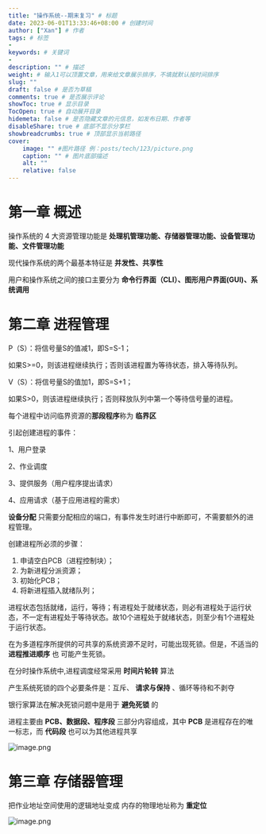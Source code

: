 ```yaml
---
title: "操作系统--期末复习" # 标题
date: 2023-06-01T13:33:46+08:00 # 创建时间
author: ["Xan"] # 作者
tags: # 标签
-
keywords: # 关键词
- 
description: "" # 描述
weight: # 输入1可以顶置文章，用来给文章展示排序，不填就默认按时间排序
slug: ""
draft: false # 是否为草稿
comments: true # 是否展示评论
showToc: true # 显示目录
TocOpen: true # 自动展开目录
hidemeta: false # 是否隐藏文章的元信息，如发布日期、作者等
disableShare: true # 底部不显示分享栏
showbreadcrumbs: true # 顶部显示当前路径
cover:
    image: "" #图片路径 例：posts/tech/123/picture.png
    caption: "" # 图片底部描述
    alt: ""
    relative: false
---
```


# 第一章 概述
操作系统的 4 大资源管理功能是 **处理机管理功能、存储器管理功能、设备管理功能、文件管理功能**

现代操作系统的两个最基本特征是 **并发性、共享性**

用户和操作系统之间的接口主要分为 **命令行界面（CLI）、图形用户界面(GUI)、系统调用**

# 第二章 进程管理
P（S）：将信号量S的值减1，即S=S-1；

如果S>=0，则该进程继续执行；否则该进程置为等待状态，排入等待队列。

V（S）：将信号量S的值加1，即S=S+1；

如果S>0，则该进程继续执行；否则释放队列中第一个等待信号量的进程。

每个进程中访问临界资源的**那段程序**称为 **临界区**

引起创建进程的事件：

1、用户登录

2、作业调度

3、提供服务（用户程序提出请求）

4、应用请求（基于应用进程的需求）

**设备分配** 只需要分配相应的端口，有事件发生时进行中断即可，不需要额外的进程管理。

创建进程所必须的步骤：
1. 申请空白PCB（进程控制块）；
2. 为新进程分派资源；
3. 初始化PCB；
4. 将新进程插入就绪队列；

进程状态包括就绪，运行，等待；有进程处于就绪状态，则必有进程处于运行状态，不一定有进程处于等待状态。故10个进程处于就绪状态，则至少有1个进程处于运行状态。
 
在为多道程序所提供的可共享的系统资源不足时，可能出现死锁。但是，不适当的 **进程推进顺序** 也 可能产生死锁。

在分时操作系统中,进程调度经常采用 **时间片轮转** 算法

产生系统死锁的四个必要条件是：互斥、 **请求与保持**  、循环等待和不剥夺

银行家算法在解决死锁问题中是用于 **避免死锁** 的

进程主要由 **PCB、数据段、程序段** 三部分内容组成，其中 **PCB** 是进程存在的唯一标志，而 **代码段** 也可以为其他进程共享

![image.png](https://bu.dusays.com/2023/06/01/647848f467641.png)

# 第三章 存储器管理
把作业地址空间使用的逻辑地址变成 内存的物理地址称为 **重定位**

![image.png](https://bu.dusays.com/2023/06/01/6478546ce9174.png)
